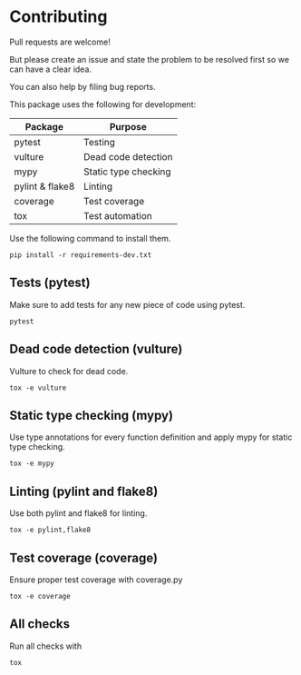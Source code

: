 # Contributing

Pull requests are welcome!

But please create an issue and state the problem to be resolved first so we can have a clear idea.

You can also help by filing bug reports.

This package uses the following for development:

| Package         | Purpose              |
| -------         | -------              |
| pytest          | Testing              |
| vulture         | Dead code detection  |
| mypy            | Static type checking |
| pylint & flake8 | Linting              |
| coverage        | Test coverage        |
| tox             | Test automation      |

Use the following command to install them.

    pip install -r requirements-dev.txt

## Tests (pytest)

Make sure to add tests for any new piece of code using pytest.

    pytest

## Dead code detection (vulture)

Vulture to check for dead code.

    tox -e vulture

## Static type checking (mypy)

Use type annotations for every function definition and apply mypy for static type checking.

    tox -e mypy

## Linting (pylint and flake8)

Use both pylint and flake8 for linting.

    tox -e pylint,flake8

## Test coverage (coverage)

Ensure proper test coverage with coverage.py

    tox -e coverage

## All checks

Run all checks with

    tox
